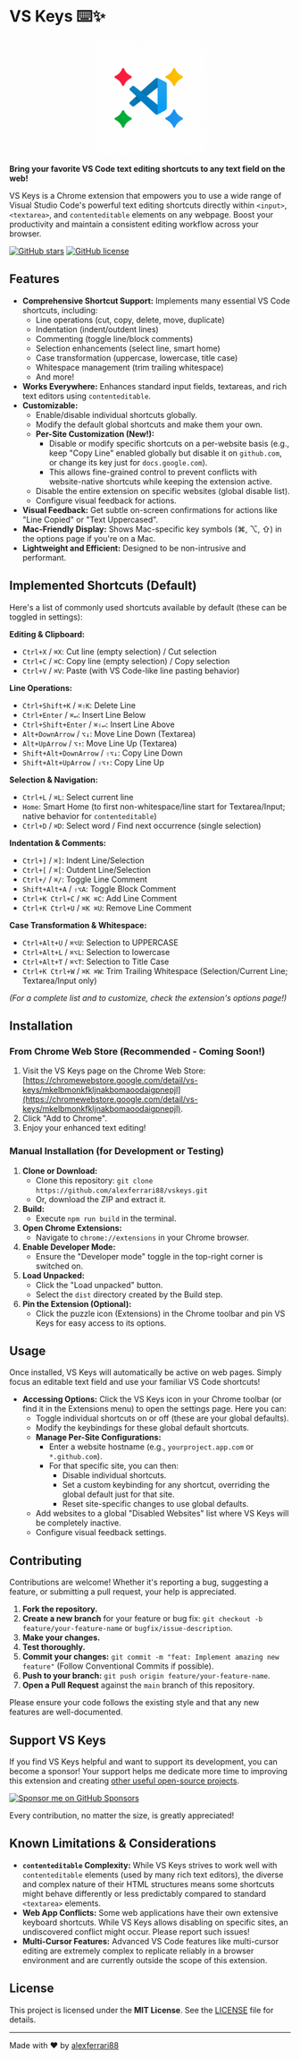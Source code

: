 # VS Keys ⌨️✨

<p align="center">
  <img src="images/logo.png" alt="VS Keys Logo" width="200" />
</p>

**Bring your favorite VS Code text editing shortcuts to any text field on the web!**

VS Keys is a Chrome extension that empowers you to use a wide range of Visual Studio Code's powerful text editing shortcuts directly within `<input>`, `<textarea>`, and `contenteditable` elements on any webpage. Boost your productivity and maintain a consistent editing workflow across your browser.

[![GitHub stars](https://img.shields.io/github/stars/alexferrari88/vskeys?style=social)](https://github.com/alexferrari88/vskeys)
[![GitHub license](https://img.shields.io/github/license/alexferrari88/vskeys)](https://github.com/alexferrari88/vskeys/blob/main/LICENSE)
<!-- Add this line once you publish to the Chrome Web Store -->
<!-- [![Chrome Web Store](https://img.shields.io/chrome-web-store/v/YOUR_EXTENSION_ID_HERE?label=Chrome%20Web%20Store)](https://chrome.google.com/webstore/detail/YOUR_EXTENSION_ID_HERE) -->

## Features

*   **Comprehensive Shortcut Support:** Implements many essential VS Code shortcuts, including:
    *   Line operations (cut, copy, delete, move, duplicate)
    *   Indentation (indent/outdent lines)
    *   Commenting (toggle line/block comments)
    *   Selection enhancements (select line, smart home)
    *   Case transformation (uppercase, lowercase, title case)
    *   Whitespace management (trim trailing whitespace)
    *   And more!
*   **Works Everywhere:** Enhances standard input fields, textareas, and rich text editors using `contenteditable`.
*   **Customizable:**
    *   Enable/disable individual shortcuts globally.
    *   Modify the default global shortcuts and make them your own.
    *   **Per-Site Customization (New!):**
        *   Disable or modify specific shortcuts on a per-website basis (e.g., keep "Copy Line" enabled globally but disable it on `github.com`, or change its key just for `docs.google.com`).
        *   This allows fine-grained control to prevent conflicts with website-native shortcuts while keeping the extension active.
    *   Disable the entire extension on specific websites (global disable list).
    *   Configure visual feedback for actions.
*   **Visual Feedback:** Get subtle on-screen confirmations for actions like "Line Copied" or "Text Uppercased".
*   **Mac-Friendly Display:** Shows Mac-specific key symbols (⌘, ⌥, ⇧) in the options page if you're on a Mac.
*   **Lightweight and Efficient:** Designed to be non-intrusive and performant.

## Implemented Shortcuts (Default)

Here's a list of commonly used shortcuts available by default (these can be toggled in settings):

**Editing & Clipboard:**
*   `Ctrl+X` / `⌘X`: Cut line (empty selection) / Cut selection
*   `Ctrl+C` / `⌘C`: Copy line (empty selection) / Copy selection
*   `Ctrl+V` / `⌘V`: Paste (with VS Code-like line pasting behavior)

**Line Operations:**
*   `Ctrl+Shift+K` / `⌘⇧K`: Delete Line
*   `Ctrl+Enter` / `⌘↵`: Insert Line Below
*   `Ctrl+Shift+Enter` / `⌘⇧↵`: Insert Line Above
*   `Alt+DownArrow` / `⌥↓`: Move Line Down (Textarea)
*   `Alt+UpArrow` / `⌥↑`: Move Line Up (Textarea)
*   `Shift+Alt+DownArrow` / `⇧⌥↓`: Copy Line Down
*   `Shift+Alt+UpArrow` / `⇧⌥↑`: Copy Line Up

**Selection & Navigation:**
*   `Ctrl+L` / `⌘L`: Select current line
*   `Home`: Smart Home (to first non-whitespace/line start for Textarea/Input; native behavior for `contenteditable`)
*   `Ctrl+D` / `⌘D`: Select word / Find next occurrence (single selection)

**Indentation & Comments:**
*   `Ctrl+]` / `⌘]`: Indent Line/Selection
*   `Ctrl+[` / `⌘[`: Outdent Line/Selection
*   `Ctrl+/` / `⌘/`: Toggle Line Comment
*   `Shift+Alt+A` / `⇧⌥A`: Toggle Block Comment
*   `Ctrl+K Ctrl+C` / `⌘K ⌘C`: Add Line Comment
*   `Ctrl+K Ctrl+U` / `⌘K ⌘U`: Remove Line Comment

**Case Transformation & Whitespace:**
*   `Ctrl+Alt+U` / `⌘⌥U`: Selection to UPPERCASE
*   `Ctrl+Alt+L` / `⌘⌥L`: Selection to lowercase
*   `Ctrl+Alt+T` / `⌘⌥T`: Selection to Title Case
*   `Ctrl+K Ctrl+W` / `⌘K ⌘W`: Trim Trailing Whitespace (Selection/Current Line; Textarea/Input only)

*(For a complete list and to customize, check the extension's options page!)*

## Installation

### From Chrome Web Store (Recommended - Coming Soon!)

1.  Visit the VS Keys page on the Chrome Web Store: [https://chromewebstore.google.com/detail/vs-keys/mkelbmonkfkljnakbomaoodaigpnepjl](https://chromewebstore.google.com/detail/vs-keys/mkelbmonkfkljnakbomaoodaigpnepjl).
2.  Click "Add to Chrome".
3.  Enjoy your enhanced text editing!

### Manual Installation (for Development or Testing)

1.  **Clone or Download:**
    *   Clone this repository: `git clone https://github.com/alexferrari88/vskeys.git`
    *   Or, download the ZIP and extract it.
2.  **Build:**
    *   Execute `npm run build` in the terminal.
3.  **Open Chrome Extensions:**
    *   Navigate to `chrome://extensions` in your Chrome browser.
4.  **Enable Developer Mode:**
    *   Ensure the "Developer mode" toggle in the top-right corner is switched on.
5.  **Load Unpacked:**
    *   Click the "Load unpacked" button.
    *   Select the `dist` directory created by the Build step.
6.  **Pin the Extension (Optional):**
    *   Click the puzzle icon (Extensions) in the Chrome toolbar and pin VS Keys for easy access to its options.

## Usage

Once installed, VS Keys will automatically be active on web pages. Simply focus an editable text field and use your familiar VS Code shortcuts!

*   **Accessing Options:** Click the VS Keys icon in your Chrome toolbar (or find it in the Extensions menu) to open the settings page. Here you can:
    *   Toggle individual shortcuts on or off (these are your global defaults).
    *   Modify the keybindings for these global default shortcuts.
    *   **Manage Per-Site Configurations:**
        *   Enter a website hostname (e.g., `yourproject.app.com` or `*.github.com`).
        *   For that specific site, you can then:
            *   Disable individual shortcuts.
            *   Set a custom keybinding for any shortcut, overriding the global default just for that site.
            *   Reset site-specific changes to use global defaults.
    *   Add websites to a global "Disabled Websites" list where VS Keys will be completely inactive.
    *   Configure visual feedback settings.

## Contributing

Contributions are welcome! Whether it's reporting a bug, suggesting a feature, or submitting a pull request, your help is appreciated.

1.  **Fork the repository.**
2.  **Create a new branch** for your feature or bug fix: `git checkout -b feature/your-feature-name` or `bugfix/issue-description`.
3.  **Make your changes.**
4.  **Test thoroughly.**
5.  **Commit your changes:** `git commit -m "feat: Implement amazing new feature"` (Follow Conventional Commits if possible).
6.  **Push to your branch:** `git push origin feature/your-feature-name`.
7.  **Open a Pull Request** against the `main` branch of this repository.

Please ensure your code follows the existing style and that any new features are well-documented.

## Support VS Keys

If you find VS Keys helpful and want to support its development, you can become a sponsor! Your support helps me dedicate more time to improving this extension and creating [other useful open-source projects](https://github.com/alexferrari88).

[![Sponsor me on GitHub Sponsors](https://img.shields.io/badge/Sponsor%20on%20GitHub-%E2%9D%A4-%23db61a2?style=flat&logo=github)](https://github.com/sponsors/alexferrari88)

Every contribution, no matter the size, is greatly appreciated!

## Known Limitations & Considerations

*   **`contenteditable` Complexity:** While VS Keys strives to work well with `contenteditable` elements (used by many rich text editors), the diverse and complex nature of their HTML structures means some shortcuts might behave differently or less predictably compared to standard `<textarea>` elements.
*   **Web App Conflicts:** Some web applications have their own extensive keyboard shortcuts. While VS Keys allows disabling on specific sites, an undiscovered conflict might occur. Please report such issues!
*   **Multi-Cursor Features:** Advanced VS Code features like multi-cursor editing are extremely complex to replicate reliably in a browser environment and are currently outside the scope of this extension.

## License

This project is licensed under the **MIT License**. See the [LICENSE](LICENSE) file for details.

---

Made with ❤️ by [alexferrari88](https://github.com/alexferrari88)